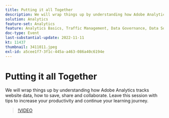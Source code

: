 ```yaml
---
title: Putting it all Together
description: We will wrap things up by understanding how Adobe Analytics tracks website data, how to save, share and collaborate. Leave this session with tips to increase your productivity and continue your learning journey.
solution: Analytics
feature-set: Analytics
feature: Analytics Basics, Traffic Management, Data Governance, Data Sources, Data Configuration and Collection
doc-type: Event
last-substantial-update: 2022-11-11
kt: 11437
thumbnail: 3411011.jpeg
exl-id: a5cee1f7-3f1c-445a-a463-086a40c6194e
---
```

# Putting it all Together

We will wrap things up by understanding how Adobe Analytics tracks website data, how to save, share and collaborate. Leave this session with tips to increase your productivity and continue your learning journey.

>[!VIDEO](https://video.tv.adobe.com/v/3411011/?quality=12&learn=on)
